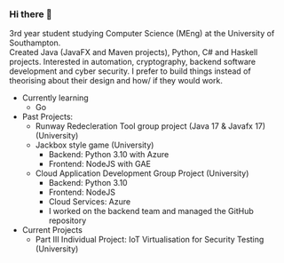 ### Hi there 👋

3rd year student studying Computer Science (MEng) at the University of Southampton.  
Created Java (JavaFX and Maven projects), Python, C# and Haskell projects.
Interested in automation, cryptography, backend software development and cyber security.
I prefer to build things instead of theorising about their design and how/ if they would work.

- Currently learning
  - Go
- Past Projects:
  - Runway Redecleration Tool group project (Java 17 & Javafx 17) (University)
  - Jackbox style game (University)
    - Backend: Python 3.10 with Azure
    - Frontend: NodeJS with GAE
  - Cloud Application Development Group Project (University)
      - Backend: Python 3.10
      - Frontend: NodeJS
      - Cloud Services: Azure
      - I worked on the backend team and managed the GitHub repository
- Current Projects
    - Part III Individual Project: IoT Virtualisation for Security Testing (University)

<!--
**hurstie16s/hurstie16s** is a ✨ _special_ ✨ repository because its `README.md` (this file) appears on your GitHub profile.

Here are some ideas to get you started:

- 🔭 I’m currently working on ...
- 🌱 I’m currently learning C
- 👯 I’m looking to collaborate on ...
- 🤔 I’m looking for help with ...
- 💬 Ask me about ...
- 📫 How to reach me: ...
- 😄 Pronouns: ...
- ⚡ Fun fact: ...
-->
